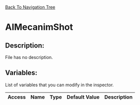 [Back To Navigation Tree](https://wesleywh.github.io/githubpages/docs/navigation.html)
# AIMecanimShot

## Description:
File has no description.

## Variables:
List of variables that you can modify in the inspector.

|Access|Name|Type|Default Value|Description|
|---|---|---|---|---|
